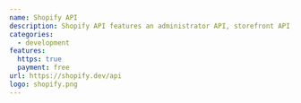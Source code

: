```yaml
---
name: Shopify API
description: Shopify API features an administrator API, storefront API, and more supporting XML and JSON.
categories:
  - development
features:
  https: true
  payment: free
url: https://shopify.dev/api
logo: shopify.png
---
```

